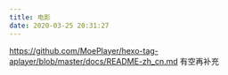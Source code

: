 ```yaml
---
title: 电影
date: 2020-03-25 20:31:27
---
```


<https://github.com/MoePlayer/hexo-tag-aplayer/blob/master/docs/README-zh_cn.md> 有空再补充
